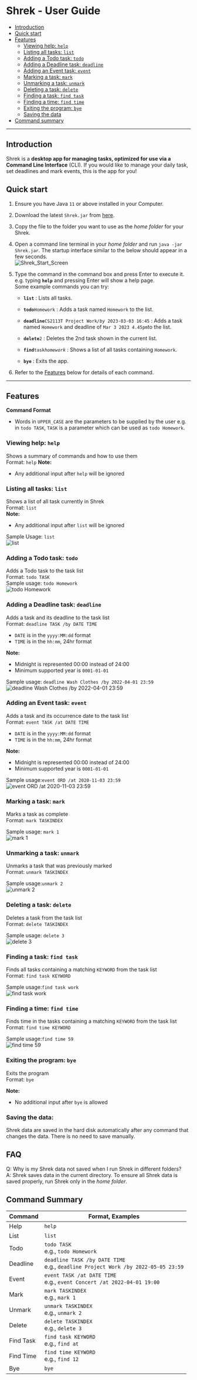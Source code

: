# Shrek - User Guide

* [Introduction](#introduction)
* [Quick start](#quick-start)
* [Features](#features)
    * [Viewing help: `help`](#viewing-help-help)
    * [Listing all tasks: `list`](#listing-all-tasks-list)
    * [Adding a Todo task: `todo`](#adding-a-todo-task-todo)
    * [Adding a Deadline task: `deadline`](#adding-a-deadline-task-deadline)
    * [Adding an Event task: `event`](#adding-an-event-task-event)
    * [Marking a task: `mark`](#marking-a-task-mark)
    * [Unmarking a task: `unmark`](#unmarking-a-task-unmark)
    * [Deleting a task: `delete`](#deleting-a-task-delete)
    * [Finding a task: `find task`](#finding-a-task-find-task)
    * [Finding a time: `find time`](#finding-a-task-find-task)
    * [Exiting the program: `bye`](#exiting-the-program-bye)
    * [Saving the data](#saving-the-data)
* [Command summary](#command-summary)

--------------------------------------------------------------------------------------------------------------------

## Introduction

Shrek is a **desktop app for managing tasks, optimized for use via a Command Line Interface** (CLI). If you would like
to manage your daily task, set deadlines and mark events, this is the app for you!

## Quick start

1. Ensure you have Java `11` or above installed in your Computer.

2. Download the latest `Shrek.jar` from [here](https://github.com/se-edu/addressbook-level3/releases).

3. Copy the file to the folder you want to use as the _home folder_ for your Shrek.

4. Open a command line terminal in your _home folder_ and run `java -jar Shrek.jar`. The startup interface similar to
   the below should appear in a few seconds.  
   ![Shrek_Start_Screen](images/shrek_startscreen.png)

5. Type the command in the command box and press Enter to execute it. e.g. typing **`help`** and pressing Enter will
   show a help page.  
   Some example commands you can try:

    * **`list`** : Lists all tasks.

    * **`todo`**`Homework` : Adds a task named `Homework` to the list.

    * **`deadline`**`CS2113T Project Work`*`/by `*`2023-03-03 16:45` :
      Adds a task named `Homework` and deadline of `Mar 3 2023 4.45pm`to the list.

    * **`delete`**`2` : Deletes the 2nd task shown in the current list.

    * **`find`**`task`*`homework`* : Shows a list of all tasks containing `Homework`.

    * **`bye`** : Exits the app.

7. Refer to the [Features](#features) below for details of each command.

--------------------------------------------------------------------------------------------------------------------

## Features

**Command Format**

* Words in `UPPER_CASE` are the parameters to be supplied by the user e.g. in `todo TASK`,
  `TASK` is a parameter which can be used as `todo Homework`.

### Viewing help: `help`

Shows a summary of commands and how to use them  
Format: `help`
**Note:**

* Any additional input after `help` will be ignored

### Listing all tasks: `list`

Shows a list of all task currently in Shrek  
Format: `list`  
**Note:**

* Any additional input after `list` will be ignored

Sample Usage: `list`  
![`list`](images/list.png)

### Adding a Todo task: `todo`

Adds a Todo task to the task list  
Format: `todo TASK`  
Sample usage: `todo Homework`  
![`todo Homework`](images/todo_homework.png)

### Adding a Deadline task: `deadline`

Adds a task and its deadline to the task list  
Format: `deadline TASK /by DATE TIME`

* `DATE` is in the `yyyy:MM:dd` format
* `TIME` is in the `hh:mm`, 24hr format

**Note:**

* Midnight is represented 00:00 instead of 24:00
* Minimum supported year is `0001-01-01`

Sample usage: `deadline Wash Clothes /by 2022-04-01 23:59`  
![`deadline Wash Clothes /by 2022-04-01 23:59`](images/deadline_wash_clothes.png)

### Adding an Event task: `event`

Adds a task and its occurrence date to the task list  
Format: `event TASK /at DATE TIME`

* `DATE` is in the `yyyy:MM:dd` format
* `TIME` is in the `hh:mm`, 24hr format

**Note:**

* Midnight is represented 00:00 instead of 24:00
* Minimum supported year is `0001-01-01`

Sample usage:`event ORD /at 2020-11-03 23:59`  
![`event ORD /at 2020-11-03 23:59`](images/event_ORD.png)

### Marking a task: `mark`

Marks a task as complete  
Format: `mark TASKINDEX`

Sample usage: `mark 1`  
![`mark 1`](images/mark_1.png)

### Unmarking a task: `unmark`

Unmarks a task that was previously marked  
Format: `unmark TASKINDEX`

Sample usage:`unmark 2`  
![`unmark 2`](images/unamrk_2.png)

### Deleting a task: `delete`

Deletes a task from the task list  
Format: `delete TASKINDEX`

Sample usage: `delete 3`  
![`delete 3`](images/delete_3.png)

### Finding a task: `find task`

Finds all tasks containing a matching `KEYWORD` from the task list  
Format: `find task KEYWORD`

Sample usage:`find task work`  
![`find task work`](images/find_task_work.png)

### Finding a time: `find time`

Finds time in the tasks containing a matching `KEYWORD` from the task list  
Format: `find time KEYWORD`

Sample usage:`find time 59`  
![`find time 59`](images/find_time_59.png)

### Exiting the program: `bye`

Exits the program  
Format: `bye`

**Note:**

* No additional input after `bye` is allowed

### Saving the data:

Shrek data are saved in the hard disk automatically after any command that changes the data. There is no need to save
manually.

## FAQ

Q: Why is my Shrek data not saved when I run Shrek in different folders?  
A: Shrek saves data in the current directory. To ensure all Shrek data is saved properly, 
run Shrek only in the _home folder_.  

## Command Summary

| Command   | Format, Examples                                                                     |
|-----------|--------------------------------------------------------------------------------------|
| Help      | `help`                                                                               |
| List      | `list`                                                                               |
| Todo      | `todo TASK`<br> e.g., `todo Homework`                                                |
| Deadline  | `deadline TASK /by DATE TIME`<br> e.g., `deadline Project Work /by 2022-05-05 23:59` |
| Event     | `event TASK /at DATE TIME`<br/> e.g., `event Concert /at 2022-04-01 19:00`           |
| Mark      | `mark TASKINDEX`<br/> e.g., `mark 1`                                                 |
| Unmark    | `unmark TASKINDEX`<br/> e.g., `unmark 2`                                             |
| Delete    | `delete TASKINDEX`<br/> e.g., `delete 3`                                             |
| Find Task | `find task KEYWORD`<br/> e.g., `find at`                                             |
| Find Time | `find time KEYWORD`<br/> e.g., `find 12`                                             |
| Bye       | `bye`                                                                                |
